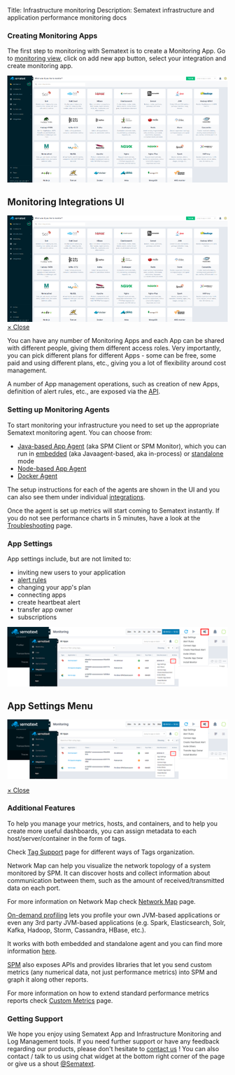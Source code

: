 Title: Infrastructure monitoring
Description: Sematext infrastructure and application performance monitoring docs

### Creating Monitoring Apps

The first step to monitoring with Sematext is to create a Monitoring App. Go to [monitoring view](https://apps.sematext.com/ui/monitoring), click on add new app button, select your integration and create monitoring app.

<a href="#create-spm-app"><img class="content-modal-image" alt="Sematext Monitoring UI screen" src="../images/monitoring/sematext-monitoring.png" title="Sematext Monitoring UI screen"></a>

<div class="css-modal-container">
<div id="create-spm-app" class="modal-window">
<div>
<h2>Monitoring Integrations UI</h2>
<img class="content-modal-image" alt="Sematext Monitoring UI screen" src="../images/monitoring/sematext-monitoring.png" title="Sematext Monitoring UI screen">
<a href="#modal-close" title="Close" class="modal-close">&times; Close</a>
</div>
</div>
</div>

You can have any number of Monitoring Apps and each App can be shared
with different people, giving them different access roles.  Very
importantly, you can pick different plans for different Apps - some
can be free, some paid and using different plans, etc., giving you a
lot of flexibility around cost management.

A number of App management operations, such as creation of new Apps, definition of alert rules, etc., are exposed via the [API](../api).

### Setting up Monitoring Agents

To start monitoring your infrastructure you need to set up the
appropriate Sematext monitoring agent. You can choose from:

  - [Java-based App Agent](spm-client) (aka SPM Client or SPM
    Monitor), which you can run in [embedded](spm-monitor-javaagent)
    (aka Javaagent-based, aka in-process) or
    [standalone](spm-monitor-standalone) mode
  - [Node-based App Agent](node-agent)
  - [Docker Agent](../sematext-docker-agent)

The setup instructions for each of the agents are shown in the UI and you can also see them under individual [integrations](../integration).

Once the agent is set up metrics will start coming to Sematext
instantly. If you do not see performance charts in 5 minutes, have a
look at the <a
href="http://sematext.com/docs/monitoring/spm-faq/">Troubleshooting</a>
page.</p>

### App Settings

App settings include, but are not limited to:

  - inviting new users to your application
  - [alert rules](../alerts)
  - changing your app's plan
  - connecting apps
  - create heartbeat alert
  - transfer app owner
  - subscriptions
  
<a href="#app-settings-menu"><img class="content-modal-image" alt="Sematext Monitoring App Settings UI screen" src="../images/monitoring/app-settings-menu.png" title="Sematext Monitoring App Settings UI screen"></a>

<div class="css-modal-container">
<div id="app-settings-menu" class="modal-window">
<div>
<h2>App Settings Menu </h2>
<img alt="Sematext Monitoring App Settings UI screen" src="../images/monitoring/app-settings-menu.png" title="Sematext Monitoring App Settings UI screen">

<a href="#modal-close" title="Close" class="modal-close">&times; Close</a>
</div>
</div>
</div>
  
<!-- ###Visualizing and Analyzing Your Data -->

### Additional Features

To help you manage your metrics, hosts, and containers, and to help you create more useful dashboards, you can assign metadata to each host/server/container in the form of tags.

Check [Tag Support](tag-support) page for different ways of Tags organization.

Network Map can help you visualize the network topology of a system monitored by SPM.  It can discover hosts and collect information about communication between them, such as the amount of received/transmitted data on each port.

For more information on Network Map check [Network Map](network-map) page.

[On-demand profiling](on-demand-profiling) lets you profile your own JVM-based applications or even any 3rd party JVM-based applications (e.g. Spark, Elasticsearch, Solr, Kafka, Hadoop, Storm, Cassandra, HBase, etc.).

It works with both embedded and standalone agent and you can find more information [here](on-demand-profiling).

[SPM](http://sematext.com/spm/) also exposes APIs and provides libraries that let you send custom metrics (any numerical data, not just performance metrics) into SPM and graph it along other reports.

For more information on how to extend standard performance metrics reports check [Custom Metrics](custom-metrics) page.

### Getting Support

We hope you enjoy using Sematext App and Infrastructure Monitoring and Log Management tools. If you need further support or have any feedback regarding our products, please don't hesitate to [contact us](mailto:support@sematext.com) ! You can also contact / talk to us using chat widget at the bottom right corner of the page or give us a shout [@Sematext](http://twitter.com/sematext). 
